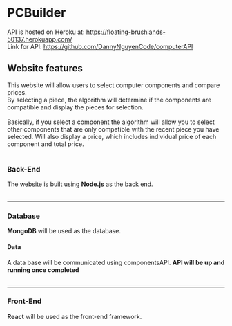 # PCBuilder

API is hosted on Heroku at: https://floating-brushlands-50137.herokuapp.com/ <br>
Link for API: https://github.com/DannyNguyenCode/computerAPI

## Website features

This website will allow users to select computer components and compare prices. <br>
By selecting a piece, the algorithm will determine if the components are compatible and display the pieces for selection. <br><br>
Basically, if you select a component the algorithm will allow you to select other components that are only compatible with the recent piece you have selected. Will also display a price, which includes individual price of each component and total price.<br><br>

### Back-End

The website is built using **Node.js** as the back end. <br><br>

---

### Database

**MongoDB** will be used as the database. <br>

#### Data <br>

A data base will be communicated using componentsAPI. **API will be up and running once completed** <br><br>

---

### Front-End

**React** will be used as the front-end framework. <br>
